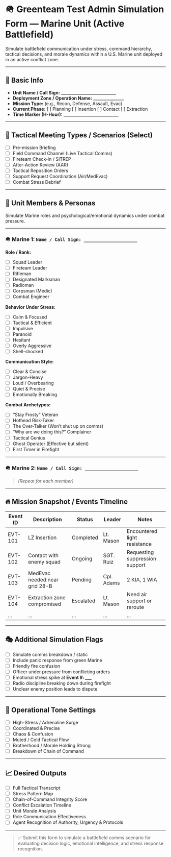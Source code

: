 # 🪖 Greenteam Test Admin Simulation Form — Marine Unit (Active Battlefield)

Simulate battlefield communication under stress, command hierarchy, tactical decisions, and morale dynamics within a U.S. Marine unit deployed in an active conflict zone.

---

## 📘 Basic Info

- **Unit Name / Call Sign:** ___________________________  
- **Deployment Zone / Operation Name:** _______________  
- **Mission Type:** (e.g., Recon, Defense, Assault, Evac)  
- **Current Phase:** [ ] Planning  [ ] Insertion  [ ] Contact  [ ] Extraction  
- **Time Marker (H-Hour):** ___________________________  

---

## 🎯 Tactical Meeting Types / Scenarios (Select)

- [ ] Pre-mission Briefing  
- [ ] Field Command Channel (Live Tactical Comms)  
- [ ] Fireteam Check-in / SITREP  
- [ ] After-Action Review (AAR)  
- [ ] Tactical Reposition Orders  
- [ ] Support Request Coordination (Air/MedEvac)  
- [ ] Combat Stress Debrief  

---

## 🧱 Unit Members & Personas

Simulate Marine roles and psychological/emotional dynamics under combat pressure.

---

### 🪖 **Marine 1: `Name / Call Sign: ____________________`**

**Role / Rank:**
- [ ] Squad Leader  
- [ ] Fireteam Leader  
- [ ] Rifleman  
- [ ] Designated Marksman  
- [ ] Radioman  
- [ ] Corpsman (Medic)  
- [ ] Combat Engineer  

**Behavior Under Stress:**
- [ ] Calm & Focused  
- [ ] Tactical & Efficient  
- [ ] Impulsive  
- [ ] Paranoid  
- [ ] Hesitant  
- [ ] Overly Aggressive  
- [ ] Shell-shocked  

**Communication Style:**
- [ ] Clear & Concise  
- [ ] Jargon-Heavy  
- [ ] Loud / Overbearing  
- [ ] Quiet & Precise  
- [ ] Emotionally Breaking  

**Combat Archetypes:**
- [ ] “Stay Frosty” Veteran  
- [ ] Hothead Risk-Taker  
- [ ] The Over-Talker (Won’t shut up on comms)  
- [ ] “Why are we doing this?” Complainer  
- [ ] Tactical Genius  
- [ ] Ghost Operator (Effective but silent)  
- [ ] First Timer in Firefight  

---

### 🪖 **Marine 2: `Name / Call Sign: ____________________`**
> _(Repeat for each member)_

---

## 🔥 Mission Snapshot / Events Timeline

| Event ID  | Description                        | Status     | Leader     | Notes                              |
|-----------|------------------------------------|------------|------------|-------------------------------------|
| EVT-101   | LZ Insertion                       | Completed  | Lt. Mason  | Encountered light resistance        |
| EVT-102   | Contact with enemy squad           | Ongoing    | SGT. Ruiz  | Requesting suppression support      |
| EVT-103   | MedEvac needed near grid 28-B      | Pending    | Cpl. Adams | 2 KIA, 1 WIA                        |
| EVT-104   | Extraction zone compromised        | Escalated  | Lt. Mason  | Need air support or reroute         |
| ...       | ...                                | ...        | ...        | ...                                 |

---

## 🎭 Additional Simulation Flags

- [ ] Simulate comms breakdown / static  
- [ ] Include panic response from green Marine  
- [ ] Friendly fire confusion  
- [ ] Officer under pressure from conflicting orders  
- [ ] Emotional stress spike at **Event #: ___**  
- [ ] Radio discipline breaking down during firefight  
- [ ] Unclear enemy position leads to dispute  

---

## 🧩 Operational Tone Settings

- [ ] High-Stress / Adrenaline Surge  
- [ ] Coordinated & Precise  
- [ ] Chaos & Confusion  
- [ ] Muted / Cold Tactical Flow  
- [ ] Brotherhood / Morale Holding Strong  
- [ ] Breakdown of Chain of Command  

---

## 📈 Desired Outputs

- [ ] Full Tactical Transcript  
- [ ] Stress Pattern Map  
- [ ] Chain-of-Command Integrity Score  
- [ ] Conflict Escalation Timeline  
- [ ] Unit Morale Analysis  
- [ ] Role Communication Effectiveness  
- [ ] Agent Recognition of Authority, Urgency & Protocols  

---

> ✅ Submit this form to simulate a battlefield comms scenario for evaluating decision logic, emotional intelligence, and stress response recognition.
